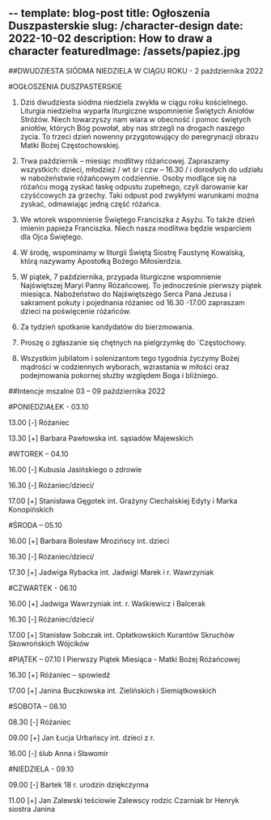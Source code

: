 --
template: blog-post
title: Ogłoszenia Duszpasterskie
slug: /character-design
date: 2022-10-02
description: How to draw a character
featuredImage: /assets/papiez.jpg
---

##DWUDZIESTA SIÓDMA NIEDZIELA W CIĄGU ROKU	 -  2 października 2022 

#OGŁOSZENIA DUSZPASTERSKIE

1. Dziś dwudziesta siódma niedziela zwykła w ciągu roku kościelnego. Liturgia niedzielna wyparła liturgiczne wspomnienie Świętych Aniołów Stróżów. Niech towarzyszy nam wiara w obecność i pomoc świętych aniołów, których Bóg powołał, aby nas strzegli na drogach naszego życia. To trzeci dzień nowenny przygotowujący do peregrynacji obrazu Matki Bożej Częstochowskiej.

2. Trwa październik – miesiąc modlitwy różańcowej. Zapraszamy wszystkich: dzieci, młodzież / wt śr i czw – 16.30 / i dorosłych do udziału w nabożeństwie różańcowym codziennie. Osoby modlące się na różańcu mogą zyskać łaskę odpustu zupełnego, czyli darowanie kar czyśćcowych za grzechy. Taki odpust pod zwykłymi warunkami można zyskać, odmawiając jedną część różańca. 

3. We wtorek wspomnienie Świętego Franciszka z Asyżu. To także dzień imienin papieża Franciszka. Niech nasza modlitwa będzie wsparciem dla Ojca Świętego. 

4. W środę, wspominamy w liturgii Świętą Siostrę Faustynę Kowalską, którą nazywamy Apostołką Bożego Miłosierdzia. 

5. W piątek, 7 października, przypada liturgiczne wspomnienie Najświętszej Maryi Panny Różańcowej. To jednocześnie pierwszy piątek miesiąca. Nabożeństwo do Najświętszego Serca Pana Jezusa i sakrament pokuty i pojednania różaniec od 16.30 -17.00 zapraszam dzieci na poświęcenie różańców. 

6. Za tydzień spotkanie kandydatów do bierzmowania.

7. Proszę o zgłaszanie się chętnych na pielgrzymkę do `Częstochowy.

8. Wszystkim jubilatom i solenizantom tego tygodnia życzymy Bożej mądrości w codziennych wyborach, wzrastania w miłości oraz podejmowania pokornej służby względem Boga i bliźniego. 


##Intencje mszalne  03 – 09 października  2022

#PONIEDZIAŁEK - 03.10

13.00 [-] Różaniec

13.30 [+] Barbara Pawłowska int. sąsiadów Majewskich 

#WTOREK – 04.10

16.00 [-] Kubusia Jasińskiego o zdrowie

16.30 [-] Różaniec/dzieci/

17.00 [+] Stanisława Gęgotek int. Grażyny Ciechalskiej Edyty                                              i Marka Konopińskich

#ŚRODA – 05.10

16.00 [+] Barbara Bolesław Mrozińscy int. dzieci

16.30 [-] Różaniec/dzieci/

17.30 [+] Jadwiga Rybacka int. Jadwigi Marek i r. Wawrzyniak

#CZWARTEK -  06.10  

16.00 [+] Jadwiga Wawrzyniak int. r. Waśkiewicz i Balcerak 

16.30 [-] Różaniec/dzieci/

17.00 [+] Stanisław Sobczak int. Opłatkowskich Kurantów 
                              Skruchów Skowrońskich Wójcików

#PIĄTEK – 07.10 I Pierwszy Piątek Miesiąca - Matki Bożej Różańcowej

16.30 [+] Różaniec – spowiedź 

17.00 [+] Janina Buczkowska int. Zielińskich i Siemiątkowskich

#SOBOTA – 08.10

08.30 [-] Różaniec

09.00 [+]  Jan Łucja Urbańscy int. dzieci z r. 

16.00 [-] ślub Anna i Sławomir

#NIEDZIELA - 09.10

09.00 [-] Bartek 18 r. urodzin dziękczynna

11.00 [+] Jan Zalewski teściowie Zalewscy rodzic Czarniak br Henryk siostra Janina





